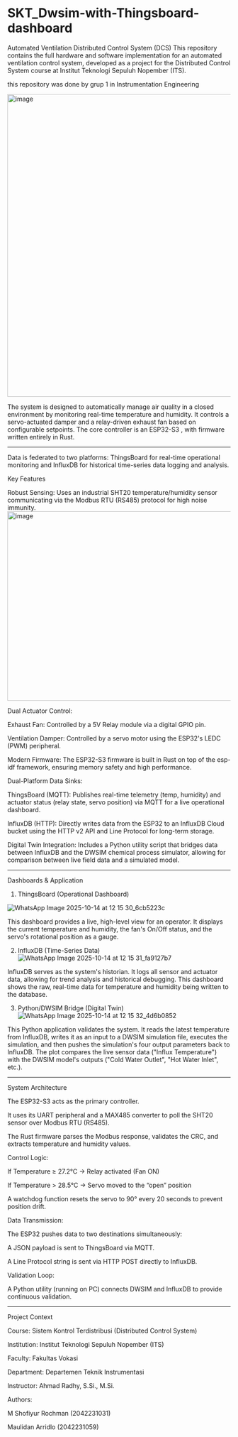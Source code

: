 # SKT_Dwsim-with-Thingsboard-dashboard
Automated Ventilation Distributed Control System (DCS)
This repository contains the full hardware and software implementation for an automated ventilation control system, developed as a project for the Distributed Control System course at Institut Teknologi Sepuluh Nopember (ITS).

this repository was done by grup 1 in Instrumentation Engineering

<img width="962" height="682" alt="image" src="https://github.com/user-attachments/assets/9675f184-f6e7-4451-95b7-7ba833614069" />


The system is designed to automatically manage air quality in a closed environment by monitoring real-time temperature and humidity. It controls a servo-actuated damper and a relay-driven exhaust fan based on configurable setpoints. The core controller is an ESP32-S3 , with firmware written entirely in Rust.

---

Data is federated to two platforms: ThingsBoard for real-time operational monitoring and InfluxDB for historical time-series data logging and analysis.

Key Features

Robust Sensing: Uses an industrial SHT20 temperature/humidity sensor communicating via the Modbus RTU (RS485) protocol for high noise immunity.
<img width="830" height="427" alt="image" src="https://github.com/user-attachments/assets/c9e9eef0-6790-4ce9-ac98-460cb4dddc98" />




Dual Actuator Control:


Exhaust Fan: Controlled by a 5V Relay module via a digital GPIO pin.




Ventilation Damper: Controlled by a servo motor using the ESP32's LEDC (PWM) peripheral.



Modern Firmware: The ESP32-S3 firmware is built in Rust on top of the esp-idf framework, ensuring memory safety and high performance.

Dual-Platform Data Sinks:


ThingsBoard (MQTT): Publishes real-time telemetry (temp, humidity) and actuator status (relay state, servo position) via MQTT for a live operational dashboard.






InfluxDB (HTTP): Directly writes data from the ESP32 to an InfluxDB Cloud bucket using the HTTP v2 API and Line Protocol for long-term storage.






Digital Twin Integration: Includes a Python utility script that bridges data between InfluxDB and the DWSIM chemical process simulator, allowing for comparison between live field data and a simulated model.

---

Dashboards & Application
1. ThingsBoard (Operational Dashboard)
   
![WhatsApp Image 2025-10-14 at 12 15 30_6cb5223c](https://github.com/user-attachments/assets/fbc3c2df-36ef-43f1-8f94-a93abc230b6b)

This dashboard provides a live, high-level view for an operator. It displays the current temperature and humidity, the fan's On/Off status, and the servo's rotational position as a gauge.

2. InfluxDB (Time-Series Data)
![WhatsApp Image 2025-10-14 at 12 15 31_fa9127b7](https://github.com/user-attachments/assets/ca6a1f9a-cb82-4592-9736-c401cf16657a)

InfluxDB serves as the system's historian. It logs all sensor and actuator data, allowing for trend analysis and historical debugging.
This dashboard shows the raw, real-time data for temperature and humidity being written to the database.

3. Python/DWSIM Bridge (Digital Twin)
![WhatsApp Image 2025-10-14 at 12 15 32_4d6b0852](https://github.com/user-attachments/assets/731a843d-287f-4783-86ed-974753c3dc10)

This Python application validates the system. It reads the latest temperature from InfluxDB, writes it as an input to a DWSIM simulation file, executes the simulation, and then pushes the simulation's four output parameters back to InfluxDB.
The plot compares the live sensor data ("Influx Temperature") with the DWSIM model's outputs ("Cold Water Outlet", "Hot Water Inlet", etc.).

---

System Architecture

The ESP32-S3 acts as the primary controller.

It uses its UART peripheral and a MAX485 converter to poll the SHT20 sensor over Modbus RTU (RS485).

The Rust firmware parses the Modbus response, validates the CRC, and extracts temperature and humidity values.

Control Logic:

If Temperature ≥ 27.2°C → Relay activated (Fan ON)

If Temperature > 28.5°C → Servo moved to the “open” position

A watchdog function resets the servo to 90° every 20 seconds to prevent position drift.

Data Transmission:

The ESP32 pushes data to two destinations simultaneously:

A JSON payload is sent to ThingsBoard via MQTT.

A Line Protocol string is sent via HTTP POST directly to InfluxDB.

Validation Loop:

A Python utility (running on PC) connects DWSIM and InfluxDB to provide continuous validation.

---

Project Context

Course: Sistem Kontrol Terdistribusi (Distributed Control System)

Institution: Institut Teknologi Sepuluh Nopember (ITS)

Faculty: Fakultas Vokasi

Department: Departemen Teknik Instrumentasi

Instructor: Ahmad Radhy, S.Si., M.Si.

Authors:

M Shofiyur Rochman (2042231031)

Maulidan Arridlo (2042231059)


